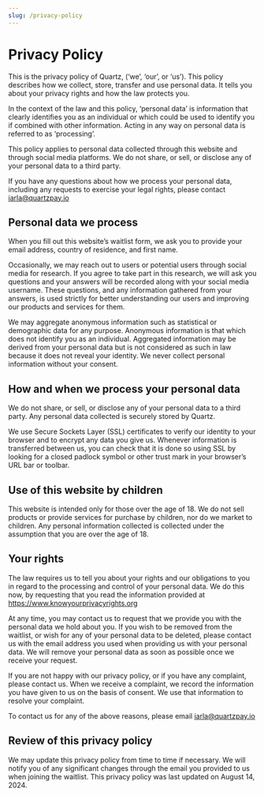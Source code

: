 ```yaml
---
slug: /privacy-policy
---
```


# Privacy Policy

This is the privacy policy of Quartz, (‘we’, ‘our’, or ‘us’). This policy describes how we collect, store, transfer and use personal data. It tells you about your privacy rights and how the law protects you.

In the context of the law and this policy, ‘personal data’ is information that clearly identifies you as an individual or which could be used to identify you if combined with other information. Acting in any way on personal data is referred to as ‘processing’.

This policy applies to personal data collected through this website and through social media platforms. We do not share, or sell, or disclose any of your personal data to a third party.

If you have any questions about how we process your personal data, including any requests to exercise your legal rights, please contact [iarla@quartzpay.io](mailto:iarla@quartzpay.io)

## Personal data we process

When you fill out this website’s waitlist form, we ask you to provide your email address, country of residence, and first name.

Occasionally, we may reach out to users or potential users through social media for research. If you agree to take part in this research, we will ask you questions and your answers will be recorded along with your social media username. These questions, and any information gathered from your answers, is used strictly for better understanding our users and improving our products and services for them.

We may aggregate anonymous information such as statistical or demographic data for any purpose. Anonymous information is that which does not identify you as an individual. Aggregated information may be derived from your personal data but is not considered as such in law because it does not reveal your identity. We never collect personal information without your consent.

## How and when we process your personal data

We do not share, or sell, or disclose any of your personal data to a third party. Any personal data collected is securely stored by Quartz.

We use Secure Sockets Layer (SSL) certificates to verify our identity to your browser and to encrypt any data you give us. Whenever information is transferred between us, you can check that it is done so using SSL by looking for a closed padlock symbol or other trust mark in your browser’s URL bar or toolbar.

## Use of this website by children

This website is intended only for those over the age of 18. We do not sell products or provide services for purchase by children, nor do we market to children. Any personal information collected is collected under the assumption that you are over the age of 18.

## Your rights

The law requires us to tell you about your rights and our obligations to you in regard to the processing and control of your personal data. We do this now, by requesting that you read the information provided at https://www.knowyourprivacyrights.org

At any time, you may contact us to request that we provide you with the personal data we hold about you. If you wish to be removed from the waitlist, or wish for any of your personal data to be deleted, please contact us with the email address you used when providing us with your personal data. We will remove your personal data as soon as possible once we receive your request.

If you are not happy with our privacy policy, or if you have any complaint, please contact us. When we receive a complaint, we record the information you have given to us on the basis of consent. We use that information to resolve your complaint.

To contact us for any of the above reasons, please email [iarla@quartzpay.io](mailto:iarla@quartzpay.io)

## Review of this privacy policy

We may update this privacy policy from time to time if necessary. We will notify you of any significant changes through the email you provided to us when joining the waitlist. This privacy policy was last updated on August 14, 2024.

